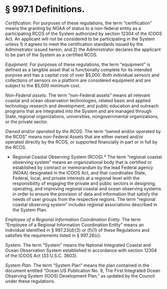# § 997.1   Definitions.

*Certification.* For purposes of these regulations, the term “certification” means the granting by NOAA of status to a non-federal entity as a participating RCOS of the System authorized by section 12304 of the ICOOS Act. An applicant will not be considered to be participating in the System unless 1) it agrees to meet the certification standards issued by the Administrator issued herein, and 2) the Administrator declares the applicant to be part of the System as a certified RCOS.


*Equipment.* For purposes of these regulations, the term “equipment” is defined as a tangible asset that is functionally complete for its intended purpose and has a capital cost of over $5,000. Both individual sensors and collections of sensors on a platform are considered equipment and are subject to the $5,000 minimum cost.


*Non-Federal assets.* The term “non-Federal assets” means all relevant coastal and ocean observation technologies, related basic and applied technology research and development, and public education and outreach programs that are integrated into the System and are managed through State, regional organizations, universities, nongovernmental organizations, or the private sector.


*Owned and/or operated by the RCOS.* The term “owned and/or operated by the RCOS” means non-Federal Assets that are either owned and/or operated directly by the RCOS, or supported financially in part or in full by the RCOS.


* Regional Coastal Observing System (RCOS).* The term “regional coastal observing system” means an organizational body that is certified or established by contract or memorandum by the lead Federal agency (NOAA) designated in the ICOOS Act, and that coordinates State, Federal, local, and private interests at a regional level with the responsibility of engaging the private and public sectors in designing, operating, and improving regional coastal and ocean observing systems in order to ensure the provision of data and information that satisfy the needs of user groups from the respective regions. The term “regional coastal observing system” includes regional associations described in the System Plan.


*Employee of a Regional Information Coordination Entity.* The term “Employee of a Regional Information Coordination Entity” means an individual identified in § 997.23(d)(3) or (f)(1) of these Regulations and satisfies the requirements listed in § 997.26(c).


*System.* The term “System” means the National Integrated Coastal and Ocean Observation System established in accordance with section 12304 of the ICOOS Act (33 U.S.C. 3603).


*System Plan.* The term “System Plan” means the plan contained in the document entitled “Ocean.US Publication No. 9, The First Integrated Ocean Observing System (IOOS) Development Plan,” as updated by the Council under these regulations.




